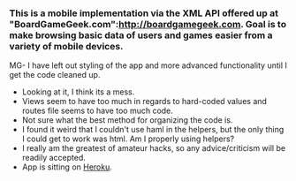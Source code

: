 ### This is a mobile implementation via the XML API offered up at "BoardGameGeek.com":http://boardgamegeek.com.  Goal is to make browsing basic data of users and games easier from a variety of mobile devices.  

MG- I have left out styling of the app and more advanced functionality until I get the code cleaned up.  

* Looking at it, I think its a mess.  
* Views seem to have too much in regards to hard-coded values and routes file seems to have too much code.  
* Not sure what the best method for organizing the code is.  
* I found it weird that I couldn't use haml in the helpers, but the only thing I could get to work was html.  Am I properly using helpers?
* I really am the greatest of amateur hacks, so any advice/criticism will be readily accepted.
* App is sitting on [Heroku](http://boardgamegeek.herokuapp.com).